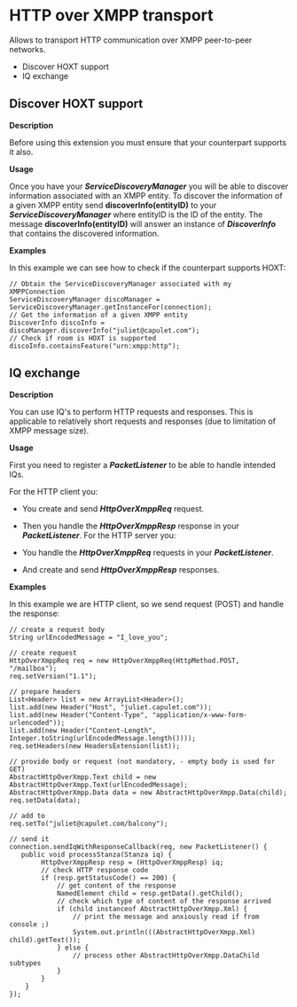 HTTP over XMPP transport
========================

Allows to transport HTTP communication over XMPP peer-to-peer networks.

  * Discover HOXT support
  * IQ exchange


Discover HOXT support
---------------------

**Description**

Before using this extension you must ensure that your counterpart supports it
also.

**Usage**

Once you have your _**ServiceDiscoveryManager**_ you will be able to discover
information associated with an XMPP entity. To discover the information of a
given XMPP entity send **discoverInfo(entityID)** to your
_**ServiceDiscoveryManager**_ where entityID is the ID of the entity. The
message **discoverInfo(entityID)** will answer an instance of
_**DiscoverInfo**_ that contains the discovered information.

**Examples**

In this example we can see how to check if the counterpart supports HOXT:

```
// Obtain the ServiceDiscoveryManager associated with my XMPPConnection
ServiceDiscoveryManager discoManager = ServiceDiscoveryManager.getInstanceFor(connection);
// Get the information of a given XMPP entity
DiscoverInfo discoInfo = discoManager.discoverInfo("juliet@capulet.com");
// Check if room is HOXT is supported
discoInfo.containsFeature("urn:xmpp:http");
```
IQ exchange
-----------

**Description**

You can use IQ's to perform HTTP requests and responses. This is applicable to
relatively short requests and responses (due to limitation of XMPP message
size).

**Usage**

First you need to register a _**PacketListener**_ to be able to handle
intended IQs.

For the HTTP client you:

  * You create and send _**HttpOverXmppReq**_ request.
  * Then you handle the _**HttpOverXmppResp**_ response in your _**PacketListener**_.
For the HTTP server you:

  * You handle the _**HttpOverXmppReq**_ requests in your _**PacketListener**_.
  * And create and send _**HttpOverXmppResp**_ responses.

**Examples**

In this example we are HTTP client, so we send request (POST) and handle the
response:

```
// create a request body
String urlEncodedMessage = "I_love_you";

// create request
HttpOverXmppReq req = new HttpOverXmppReq(HttpMethod.POST, "/mailbox");
req.setVersion("1.1");

// prepare headers
List<Header> list = new ArrayList<Header>();
list.add(new Header("Host", "juliet.capulet.com"));
list.add(new Header("Content-Type", "application/x-www-form- urlencoded"));
list.add(new Header("Content-Length", Integer.toString(urlEncodedMessage.length())));
req.setHeaders(new HeadersExtension(list));

// provide body or request (not mandatory, - empty body is used for GET)
AbstractHttpOverXmpp.Text child = new AbstractHttpOverXmpp.Text(urlEncodedMessage);
AbstractHttpOverXmpp.Data data = new AbstractHttpOverXmpp.Data(child);
req.setData(data);

// add to
req.setTo("juliet@capulet.com/balcony");

// send it
connection.sendIqWithResponseCallback(req, new PacketListener() {
   public void processStanza(Stanza iq) {
		HttpOverXmppResp resp = (HttpOverXmppResp) iq;
		// check HTTP response code
		if (resp.getStatusCode() == 200) {
			// get content of the response
			NamedElement child = resp.getData().getChild();
			// check which type of content of the response arrived
			if (child instanceof AbstractHttpOverXmpp.Xml) {
				// print the message and anxiously read if from console ;)
				System.out.println(((AbstractHttpOverXmpp.Xml) child).getText());
			} else {
				// process other AbstractHttpOverXmpp.DataChild subtypes
			}
		}
	}
});
```
